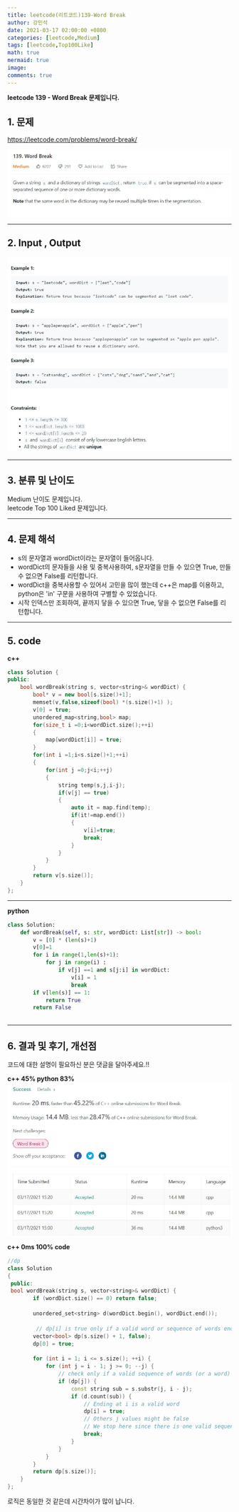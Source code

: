 ```yaml
---
title: leetcode(리트코드)139-Word Break
author: 강민석
date: 2021-03-17 02:00:00 +0800
categories: [leetcode,Medium]
tags: [leetcode,Top100Like]
math: true
mermaid: true
image: 
comments: true
---
```


**leetcode 139 - Word Break 문제입니다.**

## 1. 문제
<https://leetcode.com/problems/word-break/>  

![](/assets/img/sample/leetcode/139/Problem.JPG)

-----  

## 2. Input , Output

![](/assets/img/sample/leetcode/139/input.JPG)  


-----  

## 3. 분류 및 난이도

Medium 난이도 문제입니다.  
leetcode Top 100 Liked 문제입니다.  


-----  

## 4. 문제 해석

- s의 문자열과 wordDict이라는 문자열이 들어옵니다.
- wordDict의 문자들을 사용 및 중복사용하여, s문자열을 만들 수 있으면 True, 만들 수 없으면 False를 리턴합니다.
- wordDict을 중복사용할 수 있어서 고민을 많이 했는데 c++은 map를 이용하고, python은 'in' 구문을 사용하여 구별할 수 있었습니다.
- 시작 인덱스만 조회하여, 끝까지 닿을 수 있으면 True, 닿을 수 없으면 False를 리턴합니다.
-----  

## 5. code


**c++**

```c++
class Solution {
public:
    bool wordBreak(string s, vector<string>& wordDict) {
        bool* v = new bool[s.size()+1];
        memset(v,false,sizeof(bool) *(s.size()+1) );
        v[0] = true;
        unordered_map<string,bool> map;
        for(size_t i =0;i<wordDict.size();++i)
        {
            map[wordDict[i]] = true;
        }
        for(int i =1;i<s.size()+1;++i)
        {
            for(int j =0;j<i;++j)
            {
                string temp(s,j,i-j);
                if(v[j] == true)
                {
                    auto it = map.find(temp);
                    if(it!=map.end())
                    {
                        v[i]=true;
                        break;
                    }
                }
            }
        }
        return v[s.size()];
    }
};
```

-----  

**python**

```python
class Solution:
    def wordBreak(self, s: str, wordDict: List[str]) -> bool:
        v = [0] * (len(s)+1)
        v[0]=1
        for i in range(1,len(s)+1):
            for j in range(i) : 
                if v[j] ==1 and s[j:i] in wordDict:
                    v[i] = 1
                    break
        if v[len(s)] == 1:
            return True
        return False
            
```

-----

## 6. 결과 및 후기, 개선점

코드에 대한 설명이 필요하신 분은 댓글을 달아주세요.!!

**c++ 45% python 83%** 
![](/assets/img/sample/leetcode/139/result.JPG)  




**c++ 0ms 100% code**

```c++
//dp
class Solution
{
 public:
 bool wordBreak(string s, vector<string>& wordDict) {
        if (wordDict.size() == 0) return false;
        
        unordered_set<string> d(wordDict.begin(), wordDict.end());
           
		 // dp[i] is true only if a valid word or sequence of words ends at i
        vector<bool> dp(s.size() + 1, false);
        dp[0] = true;
        
        for (int i = 1; i <= s.size(); ++i) {
            for (int j = i - 1; j >= 0; --j) {
                // check only if a valid sequence of words (or a word) ends at j
                if (dp[j]) {
                    const string sub = s.substr(j, i - j);
                    if (d.count(sub)) {
                        // Ending at i is a valid word
                        dp[i] = true; 
						// Others j values might be false
						// We stop here since there is one valid sequence ending here
                        break; 
                    }
                }
            }
        }
        return dp[s.size()];
    }
};
```

로직은 동일한 것 같은데 시간차이가 많이 납니다.

